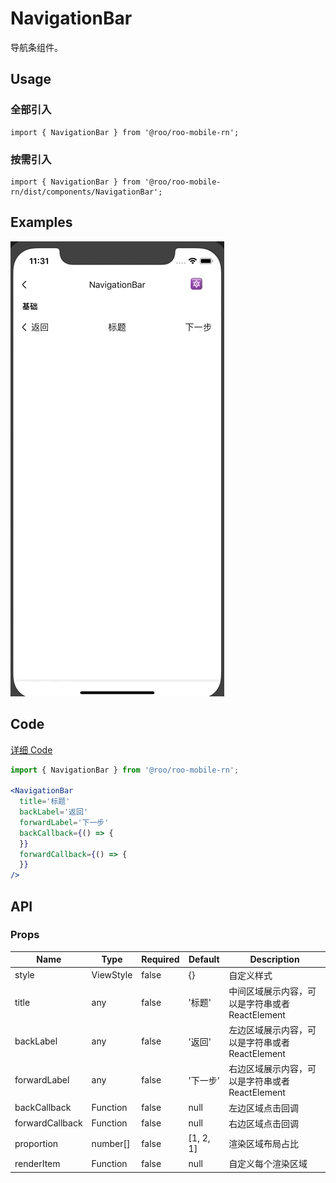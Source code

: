 # NavigationBar
导航条组件。

## Usage

### 全部引入
```
import { NavigationBar } from '@roo/roo-mobile-rn';
```

### 按需引入
```
import { NavigationBar } from '@roo/roo-mobile-rn/dist/components/NavigationBar';
```

## Examples
![image](../images/NavigationBar/1.gif)

## Code
[详细 Code](../../examples/NavigationBar/index.tsx)

```jsx
import { NavigationBar } from '@roo/roo-mobile-rn';

<NavigationBar
  title='标题'
  backLabel='返回'
  forwardLabel='下一步'
  backCallback={() => {
  }}
  forwardCallback={() => {
  }}
/>
```

## API

### Props
| Name | Type | Required | Default | Description |
| ---- | ---- | ---- | ---- | ---- |
| style | ViewStyle | false | {} | 自定义样式 |
| title | any | false | '标题' | 中间区域展示内容，可以是字符串或者 ReactElement |
| backLabel | any | false | '返回' | 左边区域展示内容，可以是字符串或者 ReactElement |
| forwardLabel | any | false | '下一步' | 右边区域展示内容，可以是字符串或者 ReactElement |
| backCallback | Function | false | null | 左边区域点击回调 |
| forwardCallback | Function | false | null | 右边区域点击回调 |
| proportion | number[] | false | [1, 2, 1] | 渲染区域布局占比 |
| renderItem | Function | false | null | 自定义每个渲染区域 |